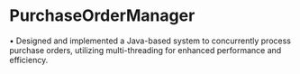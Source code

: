 # PurchaseOrderManager
 • Designed and implemented a Java-based system to concurrently process purchase orders, utilizing multi-threading for enhanced performance and efficiency.  
